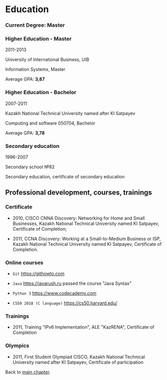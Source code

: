 # Education

### Current Degree: Master

### Higher Education - Master

2011-2013

University of International Business, UIB

Information Systems, Master

Average GPA: **3,87**

### Higher Education - Bachelor

2007-2011

Kazakh National Technical University named after KI Satpayev

Computing and software 050704, Bachelor

Average GPA: **3,78**

### Secondary education

1996-2007

Secondary school №82

Secondary education, certificate of secondary education

## Professional development, courses, trainings

### Certificate

* 2010, CISCO CNNA Discovery: Networking for Home and Small Businesses, Kazakh National Technical University
named KI Satpayev, Certificate of Completion;
  
* 2011, CCNA Discovery: Working at a Small-to-Medium Business or ISP, 
  Kazakh National Technical University named KI Satpayev, Certificate of Completion.

### Online courses

* `Git` <a href="https://githowto.com/" target="_blank">https://githowto.com</a>

* `Java` <a href="https://javarush.ru/" target="_blank">https://javarush.ru</a> passed the course "Java Syntax"

* `Python 3` <a href="https://www.codecademy.com/learn/learn-python" target="_blank">https://www.codecademy.com</a>

* `CS50 2018 (C language)` <a href="https://cs50.harvard.edu/" target="_blank">https://cs50.harvard.edu/</a>

### Trainings

* 2011, Training "IPv6 Implementation", ALE "KazRENA", Certificate of Completion

### Olympics

* 2011, First Student Olympiad CISCO, Kazakh National Technical University named after KI Satpayev, 
Certificate of participation

Back to [main chapter](/README.md "to main chapter").
